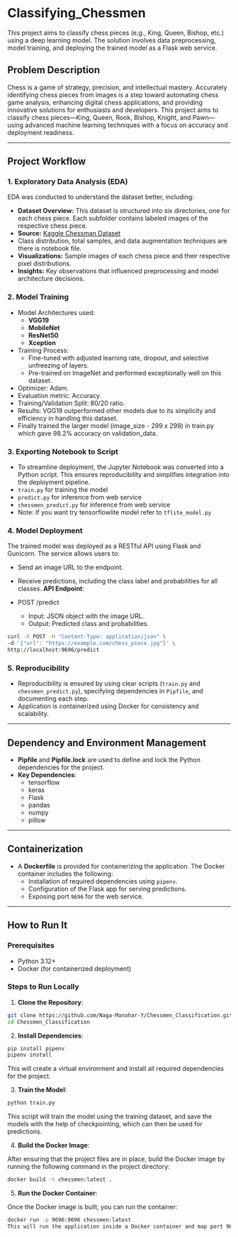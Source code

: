 # Classifying_Chessmen
This project aims to classify chess pieces (e.g., King, Queen, Bishop, etc.) using a deep learning model. The solution involves data preprocessing, model training, and deploying the trained model as a Flask web service.

## Problem Description

Chess is a game of strategy, precision, and intellectual mastery. Accurately identifying chess pieces from images is a step toward automating chess game analysis, enhancing digital chess applications, and providing innovative solutions for enthusiasts and developers. This project aims to classify chess pieces—King, Queen, Rook, Bishop, Knight, and Pawn—using advanced machine learning techniques with a focus on accuracy and deployment readiness.

---

## Project Workflow

### 1. **Exploratory Data Analysis (EDA)**
EDA was conducted to understand the dataset better, including:
- **Dataset Overview:** This dataset is structured into six directories, one for each chess piece. Each subfolder contains labeled images of the respective chess piece.
- **Source:** [Kaggle Chessman Dataset](https://www.kaggle.com/datasets/niteshfre/chessman-image-dataset/data)
- Class distribution, total samples, and data augmentation techniques are there is notebook file.
- **Visualizations:** Sample images of each chess piece and their respective pixel distributions.
- **Insights:** Key observations that influenced preprocessing and model architecture decisions.

### 2. **Model Training**
- Model Architectures used:
  - **VGG19**
  - **MobileNet**
  - **ResNet50**
  - **Xception**
- Training Process:
  - Fine-tuned with adjusted learning rate, dropout, and selective unfreezing of layers.
  - Pre-trained on ImageNet and performed exceptionally well on this dataset.
- Optimizer: Adam.
- Evaluation metric: Accuracy.
- Training/Validation Split: 80/20 ratio.
- Results: VGG19 outperformed other models due to its simplicity and efficiency in handling this dataset.
- Finally trained the larger model (image_size - 299 x 299) in train.py which gave 98.2% accuracy on validation_data.

### 3. **Exporting Notebook to Script**
- To streamline deployment, the Jupyter Notebook was converted into a Python script. This ensures reproducibility and simplifies integration into the deployment pipeline.
- `train.py` for training the model
- `predict.py` for inference from web service
- `chessmen_predict.py` for inference from web service
- Note: If you want try tensorflowlite model refer to `tflite_model.py`

### 4. **Model Deployment**
The trained model was deployed as a RESTful API using Flask and Gunicorn. The service allows users to:

- Send an image URL to the endpoint.
- Receive predictions, including the class label and probabilities for all classes.
**API Endpoint**:

- POST /predict
  - Input: JSON object with the image URL.
  - Output: Predicted class and probabilities.
```bash
curl -X POST -H "Content-Type: application/json" \
-d '{"url": "https://example.com/chess_piece.jpg"}' \
http://localhost:9696/predict

```

### 5. **Reproducibility**
- Reproducibility is ensured by using clear scripts (`train.py` and `chessmen_predict.py`), specifying dependencies in `Pipfile`, and documenting each step.
- Application is containerized using Docker for consistency and scalability.

---

## Dependency and Environment Management

- **Pipfile** and **Pipfile.lock** are used to define and lock the Python dependencies for the project.
- **Key Dependencies**:
  - tensorflow
  - keras
  - Flask
  - pandas
  - numpy
  - pillow

---

## Containerization

- A **Dockerfile** is provided for containerizing the application. The Docker container includes the following:
  - Installation of required dependencies using `pipenv`.
  - Configuration of the Flask app for serving predictions.
  - Exposing port `9696` for the web service.

---

## How to Run It

### Prerequisites
- Python 3.12+
- Docker (for containerized deployment)

### Steps to Run Locally
1. **Clone the Repository**:
```bash
git clone https://github.com/Naga-Manohar-Y/Chessmen_Classification.git
cd Chessmen_Classification
```
2. **Install Dependencies**:

```bash
pip install pipenv
pipenv install
```
This will create a virtual environment and install all required dependencies for the project.

3. **Train the Model**:

```bash
python train.py
```
This script will train the model using the training dataset, and save the models with the help of checkpointing, which can then be used for predictions.

4. **Build the Docker Image**:

After ensuring that the project files are in place, build the Docker image by running the following command in the project directory:
```bash
docker build -t chessmen:latest .
```
5. **Run the Docker Container**:

Once the Docker image is built, you can run the container:
```bash
docker run -p 9696:9696 chessmen:latest
This will run the application inside a Docker container and map port 9696 from the container to your local machine.
```

